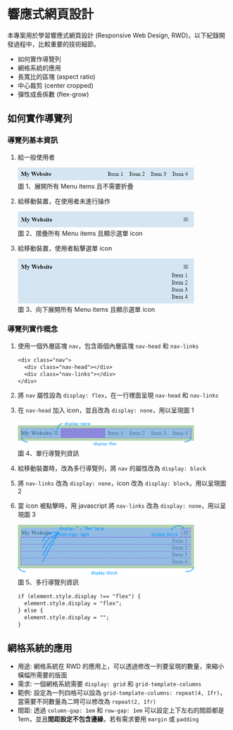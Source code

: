 # 響應式網頁設計

本專案用於學習響應式網頁設計 (Responsive Web Design, RWD)，以下紀錄開發過程中，比較重要的技術細節。

- 如何實作導覽列
- 網格系統的應用
- 長寬比的區塊 (aspect ratio)
- 中心裁剪 (center cropped)
- 彈性成長係數 (flex-grow)

## 如何實作導覽列

### 導覽列基本資訊

1. 給一般使用者

    <div>
      <img src="https://raw.githubusercontent.com/vkmouse/web-dev-assignment/gh-pages/img/week-1/nav1.png" width="400px"/>
      <div>圖 1、展開所有 Menu items 且不需要折疊</div>
    </div>
    
2. 給移動裝置，在使用者未進行操作

    <div>
      <img src="https://raw.githubusercontent.com/vkmouse/web-dev-assignment/gh-pages/img/week-1/nav2.png" width="400px"/>
      <div>圖 2、摺疊所有 Menu items 且顯示選單 icon</div>
    </div>

3. 給移動裝置，使用者點擊選單 icon

    <div>
      <img src="https://raw.githubusercontent.com/vkmouse/web-dev-assignment/gh-pages/img/week-1/nav3.png" width="400px"/>
      <div>圖 3、向下展開所有 Menu items 且顯示選單 icon</div>
    </div>
    

### 導覽列實作概念

1. 使用一個外層區塊 ```nav```，包含兩個內層區塊 ```nav-head``` 和 ```nav-links```

    ```
    <div class="nav">
      <div class="nav-head"></div>
      <div class="nav-links"></div>
    </div>
    ```

2. 將 ```nav``` 屬性設為 ```display: flex```，在一行裡面呈現 ```nav-head``` 和 ```nav-links```
3. 在 ```nav-head``` 加入 icon，並且改為 ```display: none```，用以呈現圖 1

    <div>
      <img src="https://raw.githubusercontent.com/vkmouse/web-dev-assignment/gh-pages/img/week-1/nav4.png" width="400px"/>
      <div>圖 4、單行導覽列資訊</div>
    </div>

4. 給移動裝置時，改為多行導覽列，將 ```nav``` 的屬性改為 ```display: block```
5. 將 ```nav-links``` 改為 ```display: none```，icon 改為 ```display: block```，用以呈現圖 2
6. 當 icon 被點擊時，用 javascript 將 ```nav-links``` 改為 ```display: none```，用以呈現圖 3

    <div>
      <img src="https://raw.githubusercontent.com/vkmouse/web-dev-assignment/gh-pages/img/week-1/nav5.png" width="400px"/>
      <div>圖 5、多行導覽列資訊</div>
    </div>
    
    ```
    if (element.style.display !== "flex") {
      element.style.display = "flex";
    } else {
      element.style.display = "";
    }
    ```

## 網格系統的應用

- 用途: 網格系統在 RWD 的應用上，可以透過修改一列要呈現的數量，來縮小橫幅所需要的版面
- 需求: 一個網格系統需要 ```display: grid``` 和 ```grid-template-columns```
- 範例: 設定為一列四格可以設為 ```grid-template-columns: repeat(4, 1fr)```，當需要不同數量為二時可以修改為 ```repeat(2, 1fr)```
- 間距: 透過 ```column-gap: 1em``` 和 ```row-gap: 1em``` 可以設定上下左右的間距都是 1em，並且**間距設定不包含邊緣**，若有需求要用 ```margin``` 或 ```padding```
